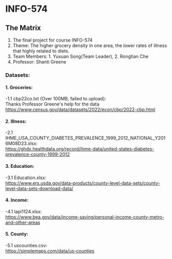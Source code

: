 # INFO-574
## The Matrix
1. The final project for course INFO-574
2. Theme: The higher grocery density in one area, the lower rates of illness that highly related to diets.
3. Team Members: 1. Yuxuan Song(Team Leader), 2. Rongtian Che
4. Professor: Shanti Greene
### Datasets:
#### 1. Groceries:
-1.1 cbp22co.txt (Over 100MB, failed to upload):\
    Thanks Professor Greene's help for the data\
https://www.census.gov/data/datasets/2022/econ/cbp/2022-cbp.html

#### 2. Illness:
-2.1 IHME_USA_COUNTY_DIABETES_PREVALENCE_1999_2012_NATIONAL_Y2016M08D23.xlsx:\
https://ghdx.healthdata.org/record/ihme-data/united-states-diabetes-prevalence-county-1999-2012

#### 3. Education:
-3.1 Education.xlsx:\
https://www.ers.usda.gov/data-products/county-level-data-sets/county-level-data-sets-download-data/

#### 4. Income:
-4.1 lapi1124.xlsx:\
https://www.bea.gov/data/income-saving/personal-income-county-metro-and-other-areas

#### 5. County:
-5.1 uscounties.csv:\
https://simplemaps.com/data/us-counties